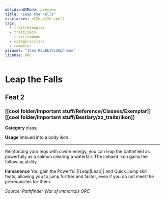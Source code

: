 ```yaml
---
obsidianUIMode: preview
title: "Leap the Falls"
cssclasses: pf2e,pf2e-spell
tags:
  - trait/exemplar
  - trait/ikon
  - trait/common
  - category/class
  - remaster
aliases: "Item.Rzu8bJVsObLhnSom"
license: ORC
---
```

# Leap the Falls
## Feat 2
### [[cool folder/Important stuff/Reference/Classes/Exemplar]][[cool folder/Important stuff/Bestiary/zz_traits/ikon]]

**Category** class; 




**Usage** imbued into a body ikon

* * *

Reinforcing your legs with divine energy, you can leap the battlefield as powerfully as a salmon clearing a waterfall. The imbued ikon gains the following ability.

**Immanence** You gain the Powerful [[Leap|Leap]] and Quick Jump skill feats, allowing you to jump further and faster, even if you do not meet the prerequisites for them.

*Source: Pathfinder War of Immortals*
*ORC*